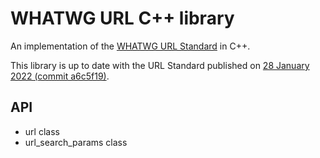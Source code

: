 # WHATWG URL C++ library

An implementation of the [WHATWG URL Standard](https://url.spec.whatwg.org/) in C++.

This library is up to date with the URL Standard published on
[28 January 2022 (commit a6c5f19)](https://url.spec.whatwg.org/commit-snapshots/a6c5f1956850c10736e49693da131ce53e056c72/).

## API

- url class
- url_search_params class
